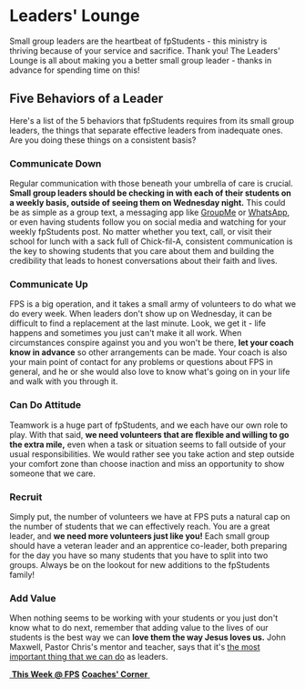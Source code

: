 # Leaders' Lounge
Small group leaders are the heartbeat of fpStudents - this ministry is thriving because of your service and sacrifice. Thank you! The Leaders' Lounge is all about making you a better small group leader - thanks in advance for spending time on this!

## Five Behaviors of a Leader  
Here's a list of the 5 behaviors that fpStudents requires from its small group leaders, the things that separate effective leaders from inadequate ones. Are you doing these things on a consistent basis?  

### Communicate Down  
Regular communication with those beneath your umbrella of care is crucial. **Small group leaders should be checking in with each of their students on a weekly basis, outside of seeing them on Wednesday night.** This could be as simple as a group text, a messaging app like [GroupMe](https://groupme.com) or [WhatsApp](https://www.whatsapp.com), or even having students follow you on social media and watching for your weekly fpStudents post. No matter whether you text, call, or visit their school for lunch with a sack full of Chick-fil-A, consistent communication is the key to showing students that you care about them and building the credibility that leads to honest conversations about their faith and lives.  

### Communicate Up  
FPS is a big operation, and it takes a small army of volunteers to do what we do every week. When leaders don't show up on Wednesday, it can be difficult to find a replacement at the last minute. Look, we get it - life happens and sometimes you just can't make it all work. When circumstances conspire against you and you won't be there, **let your coach know in advance** so other arrangements can be made. Your coach is also your main point of contact for any problems or questions about FPS in general, and he or she would also love to know what's going on in your life and walk with you through it.  

### Can Do Attitude  
Teamwork is a huge part of fpStudents, and we each have our own role to play. With that said, **we need volunteers that are flexible and willing to go the extra mile,** even when a task or situation seems to fall outside of your usual responsibilities. We would rather see you take action and step outside your comfort zone than choose inaction and miss an opportunity to show someone that we care.  

### Recruit  
Simply put, the number of volunteers we have at FPS puts a natural cap on the number of students that we can effectively reach. You are a great leader, and **we need more volunteers just like you!** Each small group should have a veteran leader and an apprentice co-leader, both preparing for the day you have so many students that you have to split into two groups. Always be on the lookout for new additions to the fpStudents family!  

### Add Value  
When nothing seems to be working with your students or you just don't know what to do next, remember that adding value to the lives of our students is the best way we can **love them the way Jesus loves us.** John Maxwell, Pastor Chris's mentor and teacher, says that it's [the most important thing that we can do](http://johnmaxwellteam.com/add-value/) as leaders.  

<!--End of Markdown Content-->

<!--Bottom Page Nav Buttons-->
<a class="btn btn-default btn-sm" href="/" role="button"><i class="fa fa-arrow-left"></i>&nbsp;<b>This Week @ FPS</b></a>
<a class="btn btn-default btn-sm" href="/coaches" role="button"><b>Coaches' Corner</b>&nbsp;<i class="fa fa-arrow-right"></i></a>

